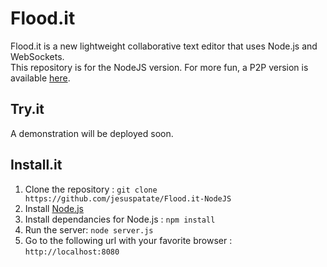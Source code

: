 # Flood.it

Flood.it is a new lightweight collaborative text editor that uses Node.js and WebSockets.   
This repository is for the NodeJS version. For more fun, a P2P version is available [here](https://github.com/jesuspatate/Flood.it).

## Try.it

A demonstration will be deployed soon.

## Install.it

 1. Clone the repository : `git clone https://github.com/jesuspatate/Flood.it-NodeJS`
 1. Install [Node.js](http://nodejs.org/)
 1. Install dependancies for Node.js : `npm install`
 1. Run the server: `node server.js`
 1. Go to the following url with your favorite browser : `http://localhost:8080`
